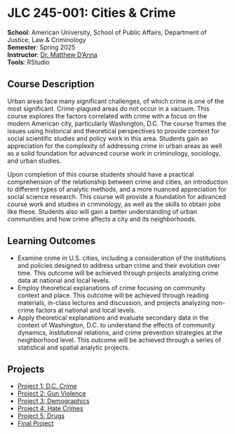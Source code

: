 # JLC 245-001: Cities & Crime
**School**: American University, School of Public Affairs, Department of Justice, Law & Criminology  
**Semester**: Spring 2025  
**Instructor**: [Dr. Matthew D’Anna](https://www.american.edu/spa/faculty/danna.cfm)  
**Tools**: RStudio  

## Course Description
Urban areas face many significant challenges, of which crime is one of the most significant. Crime-plagued areas do not occur in a vacuum. This course explores the factors correlated with crime with a focus on the modern American city, particularly Washington, D.C. The course frames the issues using historical and theoretical perspectives to provide context for social scientific studies and policy work in this area. Students gain an appreciation for the complexity of addressing crime in urban areas as well as a solid foundation for advanced course work in criminology, sociology, and urban studies. 

Upon completion of this course students should have a practical comprehension of the relationship between crime and cities, an introduction to different types of analytic methods, and a more nuanced appreciation for social science research. This course will provide a foundation for advanced course work and studies in criminology, as well as the skills to obtain jobs like these. Students also will gain a better understanding of urban communities and how crime affects a city and its neighborhoods. 

## Learning Outcomes
- Examine crime in U.S. cities, including a consideration of the institutions and policies designed to address urban crime and their evolution over time. This outcome will be achieved through projects analyzing crime data at national and local levels. 
- Employ theoretical explanations of crime focusing on community context and place. This outcome will be achieved through reading materials, in-class lectures and discussion, and projects analyzing non-crime factors at national and local levels. 
- Apply theoretical explanations and evaluate secondary data in the context of Washington, D.C. to understand the effects of community dynamics, institutional relations, and crime prevention strategies at the neighborhood level. This outcome will be achieved through a series of statistical and spatial analytic projects.

## Projects
- [Project 1: D.C. Crime](Project%201)
- [Project 2: Gun Violence](Project%202)
- [Project 3: Demographics](Project%203)
- [Project 4: Hate Crimes](Project%204)
- [Project 5: Drugs](Project%205)
- [Final Project](Final%20Project)
